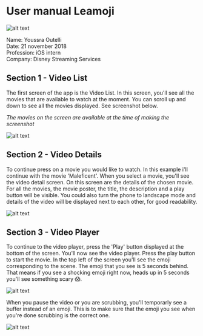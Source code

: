# User manual Leamoji

![alt text](./Afbeelding1.png)

Name: Youssra Outelli  
Date: 21 november 2018  
Profession: iOS intern  
Company: Disney Streaming Services  


## Section 1 - Video List
The first screen of the app is the Video List. In this screen, you'll see all the movies that are available to watch at the moment. You can scroll up and down to see all the movies displayed. See screenshot below. 

_The movies on the screen are available at the time of making the screenshot_

![alt text](./videolist.png)

## Section 2 - Video Details
To continue press on a movie you would like to watch. In this example i'll continue with the movie 'Maleficent'. When you select a movie, you'll see the video detail screen. On this screen are the details of the chosen movie. For all the movies, the movie poster, the title, the description and a play button will be visible. You could also turn the phone to landscape mode and details of the video will be displayed next to each other, for good readability. 

![alt text](./videodetail.png)


## Section 3 - Video Player
To continue to the video player, press the 'Play' button displayed at the bottom of the screen. You'll now see the video player. Press the play button to start the movie. In the top left of the screen you'll see the emoji corresponding to the scene. The emoji that you see is 5 seconds behind. That means if you see a shocking emoji right now, heads up in 5 seconds you'll see something scary 😱. 

![alt text](./scary_image.png)

When you pause the video or you are scrubbing, you'll temporarly see a buffer instead of an emoji. This is to make sure that the emoji you see when you're done scrubbing is the correct one. 

![alt text](./buffer_image.png)























